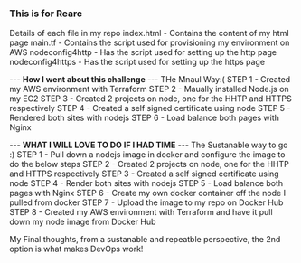 ### This is for Rearc ###
Details of each file in my repo
index.html - Contains the content of my html page
main.tf - Contains the script used for provisioning my environment on AWS
nodeconfig4http - Has the script used for setting up the http page
nodeconfig4https - Has the script used for setting up the https page


 --- **How I went about this challenge** --- THe Mnaul Way:(
STEP 1 - Created my AWS environment with Terraform
STEP 2 - Maually installed Node.js on my EC2
STEP 3 - Created 2 projects on node, one for the HHTP and HTTPS respectively
STEP 4 - Created a self signed certificate using node
STEP 5 - Rendered both sites with nodejs
STEP 6 - Load balance both pages with Nginx


--- **WHAT I WILL LOVE TO DO IF I HAD TIME** --- The Sustanable way to go :)
STEP 1 - Pull down a nodejs image in docker and configure the image to do the below steps
STEP 2 - Created 2 projects on node, one for the HHTP and HTTPS respectively
STEP 3 - Created a self signed certificate using node
STEP 4 - Render both sites with nodejs
STEP 5 - Load balance both pages with Nginx
STEP 6 - Create my own docker container off the node I pulled from docker
STEP 7 - Upload the image to my repo on Docker Hub
STEP 8 - Created my AWS environment with Terraform and have it pull down my node image from Docker Hub

My Final thoughts, from a sustanable and repeatble perspective, the 2nd option is what makes DevOps work!
